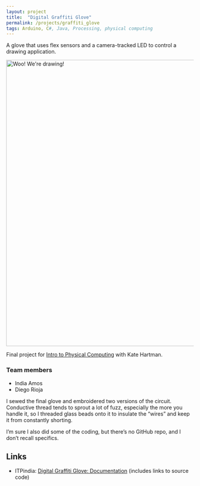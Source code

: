 ```yaml
---
layout: project
title:  "Digital Graffiti Glove"
permalink: /projects/graffiti_glove
tags: Arduino, C#, Java, Processing, physical computing
---
```


A glove that uses flex sensors and a camera-tracked LED to control a drawing application.

<a data-flickr-embed="true" data-context="true"  href="https://www.flickr.com/photos/indiamos/3101506551/in/album-72157609600581342/" title="Woo! We&#x27;re drawing!"><img src="https://farm4.staticflickr.com/3238/3101506551_34d7f90925_b.jpg" width="1024" height="768" alt="Woo! We&#x27;re drawing!"></a><script async src="//embedr.flickr.com/assets/client-code.js" charset="utf-8"></script>

Final project for [Intro to Physical Computing](https://web.archive.org/web/20081224055650/http://itp.nyu.edu/physcomp/Fall08/Kate) with Kate Hartman.

### Team members

-   India Amos
-   Diego Rioja

I sewed the final glove and embroidered two versions of the circuit. Conductive thread tends to sprout a lot of fuzz, especially the more you handle it, so I threaded glass beads onto it to insulate the “wires” and keep it from constantly shorting.

I’m sure I also did some of the coding, but there’s no GitHub repo, and I don’t recall specifics.

## Links

-   ITPindia: [Digital Graffiti Glove: Documentation](http://itp.indiamos.com/blog/2008/12/12/digital-graffiti-glove-documentation/) (includes links to source code)

